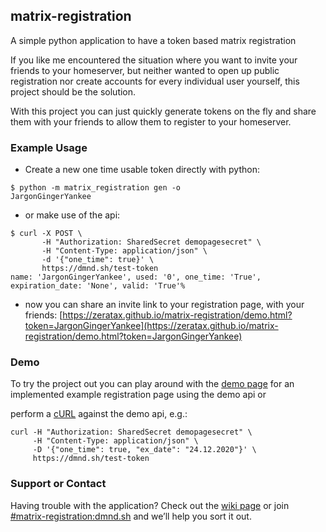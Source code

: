 ## matrix-registration

A simple python application to have a token based matrix registration

If you like me encountered the situation where you want to invite your friends to your homeserver, but neither wanted to open up public registration nor create accounts for every individual user yourself, this project should be the solution.

With this project you can just quickly generate tokens on the fly and share them with your friends to allow them to register to your homeserver.
### Example Usage
  - Create a new one time usable token directly with python:
```
$ python -m matrix_registration gen -o
JargonGingerYankee
```
  - or make use of the api:
```console
$ curl -X POST \
       -H "Authorization: SharedSecret demopagesecret" \
       -H "Content-Type: application/json" \
       -d '{"one_time": true}' \
       https://dmnd.sh/test-token
name: 'JargonGingerYankee', used: '0', one_time: 'True', expiration_date: 'None', valid: 'True'%
```
  - now  you can share an invite link to your registration page, with your friends:
[https://zeratax.github.io/matrix-registration/demo.html?token=JargonGingerYankee](https://zeratax.github.io/matrix-registration/demo.html?token=JargonGingerYankee)


### Demo

To try the project out you can play around with the [demo page](./demo.html) for an implemented example registration page using the demo api or

perform a [cURL](https://github.com/ZerataX/matrix-registration/wiki/api#curl) against the demo api, e.g.:
```console
curl -H "Authorization: SharedSecret demopagesecret" \
     -H "Content-Type: application/json" \
     -D '{"one_time": true, "ex_date": "24.12.2020"}' \
     https://dmnd.sh/test-token
```

### Support or Contact

Having trouble with the application? Check out the [wiki page](https://github.com/ZerataX/matrix-registration/wiki/) or join [#matrix-registration:dmnd.sh](https://matrix.to/#/#matrix-registration:dmnd.sh) and we’ll help you sort it out.
